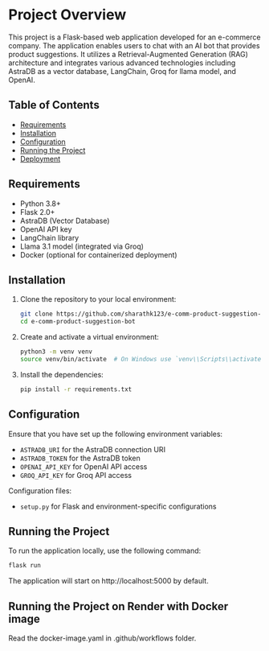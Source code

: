 # Project Overview

This project is a Flask-based web application developed for an e-commerce company. The application enables users to chat with an AI bot that provides product suggestions. It utilizes a Retrieval-Augmented Generation (RAG) architecture and integrates various advanced technologies including AstraDB as a vector database, LangChain, Groq for llama model, and OpenAI.

## Table of Contents
- [Requirements](#requirements)
- [Installation](#installation)
- [Configuration](#configuration)
- [Running the Project](#running-the-project)
- [Deployment](#deployment)


## Requirements
- Python 3.8+
- Flask 2.0+
- AstraDB (Vector Database)
- OpenAI API key
- LangChain library
- Llama 3.1 model (integrated via Groq)
- Docker (optional for containerized deployment)

## Installation
1. Clone the repository to your local environment:

    ```bash
    git clone https://github.com/sharathk123/e-comm-product-suggestion-bot.git
    cd e-comm-product-suggestion-bot
    ```

2. Create and activate a virtual environment:

    ```bash
    python3 -m venv venv
    source venv/bin/activate  # On Windows use `venv\\Scripts\\activate`
    ```

3. Install the dependencies:

    ```bash
    pip install -r requirements.txt
    ```

## Configuration
Ensure that you have set up the following environment variables:

- `ASTRADB_URI` for the AstraDB connection URI
- `ASTRADB_TOKEN` for the AstraDB token
- `OPENAI_API_KEY` for OpenAI API access
- `GROQ_API_KEY` for Groq API access


Configuration files:

- `setup.py` for Flask and environment-specific configurations

## Running the Project
To run the application locally, use the following command:

```bash
flask run
```
The application will start on http://localhost:5000 by default.

## Running the Project on Render with Docker image
Read the docker-image.yaml in .github/workflows folder.

